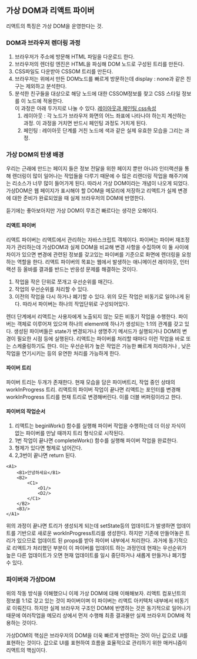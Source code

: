 ## 가상 DOM과 리액트 파이버
리액트의 특징은 가상 DOM을 운영한다는 것.
### DOM과 브라우저 렌더링 과정
1. 브라우저가 주소에 방문해 HTML 파일을 다운로드 한다.
2. 브라우저의 렌더링 엔진은 HTML을 파싱해 DOM 노드로 구성된 트리를 만든다.
3. CSS파일도 다운받아 CSSOM 트리를 만든다.
4. 브라우저는 위에서 만든 DOM노드를 빠르게 방문하는데 display : none과 같은 친구는 제외하고 분석한다.
5. 분석한 친구들을 대상으로 해당 노드에 대한 CSSOM정보를 찾고 CSS 스타일 정보를 이 노드에 적용한다.   
이 과정은 아래 두가지로 나눌 수 있다. [레이아웃과 페인팅 css속성 ](https://www.lmame-geek.com/css-triggers/)
	1. 레이아웃 : 각 노드가 브라우저 화면의 어느 좌표에 나타나야 하는지 계산하는 과정. 이 과정을 거치면 반드시 페인팅 과정도 거치게 된다.
	2. 페인팅 : 레이아웃 단계를 거친 노드에 색과 같은 실제 유효한 모습을 그리는 과정.

### 가상 DOM의 탄생 배경
우리는 근래에 만드는 페이지 들은 정보 전달을 위한 페이지 뿐만 아니라 인터랙션을 통해 렌더링이 많이 일어나는 작업들을 다루기 때문에 수 많은 리렌더링 작업을 해주기에는 리소스가 너무 많이 들어가게 된다. 따라서 가상 DOM이라는 개념이 나오게 되었다.
가상DOM은 웹 페이지가 표시해야 할 DOM을 메모리에 저장하고 리액트가 실제 변경에 대한 준비가 완료되었을 때 실제 브라우저의 DOM에 반영한다.

듣기에는 좋아보아지만 가상 DOM이 무조건 빠르다는 생각은 오해이다.

#### 리액트 파이버
리액트 파이버는 리액트에서 관리하는 자바스크립트 객체이다.
파이버는 파이버 재조정자가 관리하는데 가상DOM과 실제 DOM을 비교해 변경 사항을 수집하며 이 둘 사이에 차이가 있으면 변경에 관련된 정보를 갖고있는 파이버를 기준으로 화면에 렌더링을 요청하는 역할을 한다.
리액트 파이버의 목표는 웹에서 발생하는 애니메이션 레이아웃, 인터랙션 등 올바를 결과를 반드는 반응성 문제를 해결하는 것이다.
1. 작업을 작은 단위로 쪼개고 우선순위를 매긴다.
2. 작업의 우선순위를 처리할 수 있다.
3. 이전의 작업을 다시 하거나 폐기할 수 있다.
위의 모든 작업은 비동기로 일어나게 된다.
따라서 파이버는 하나의 작업단위로 구성되어있다.

렌더 단계에서 리액트는 사용자에게 노출되지 않는 모든 비동기 작업을 수행한다.
파이버는 객체로 이루어져 있으며 하나의 element에 하나가 생성되는 1:1의 관계를 갖고 있다.
생성된 파이버들은 state가 변경되거나 생명주기 메서드가 실행되거나 DOM의 변경이 필요한 시점 등에 실행된다.
리액트는 파이버를 처리할 때마다 이런 작업을 바로 또는 스케줄링하기도 한다.
이는 우선순위가 높은 작업은 가능한 빠르게 처리하거나 , 낮은 작업을 연기시키는 등의 유연한 처리를 가능하게 한다.

#### 파이버 트리 

파이버 트리는 두개가 존재한다.
현재 모습을 담은 파이버트리, 작업 중인 상태의 workInProgress 트리.
리액트의 파이버 작업이 끝나면 리액트는 포인터를 변경해 workInProgress 트리를 현재 트리로 변경해버린다.
이를 더블 버퍼링이라고 한다.


#### 파이버의 작업순서
1. 리액트는 beginWork() 함수를 실행해 파이버 작업을 수행하는데 더 이상 자식이 없는 파이버를 만날 때까지 트리 형식으로 시작된다.
2. 1번 작업이 끝나면 completeWork() 함수를 실행해 파이버 작업을 완료한다.
3. 형제가 있다면 형제로 넘어간다.
4. 2,3번이 끝나면 return 된다.
```
<A1>
	<B1>안녕하세요</B1>
	<B2>
		<C1>
			<D1/>
			<D2/>
		</C1>
	</B2>
	<B3/>
</A1>
```
위의 과정이 끝나면 트리가 생성되게 되는데 setState등의 업데이트가 발생하면 업데이트를 기반으로 새로운 workInProgress트리를 생성한다. 하지만 기존에 만들어놓은 트리가 있으므로 업데이트 된 props를 받아 파이버 내부에서 처리한다.
과거에 동기적으로 리액트가 처리했던 부분이 이 파이버를 업데이트 하는 과정인데 현재는 우선순위가 높은 다른 업데이트가 오면 현재 업데이트를 일시 중단하거나 새롭게 만들거나 폐기할 수 있다.


### 파이버와 가상DOM
위의 작동 방식을 이해했으니 이제 가상 DOM에 대해 이해해보자.
리액트 컴포넌트의 정보를 1:1로 갖고 있는 것이 파이버이며 이 파이버는 리액트 아키텍처 내부에서 비동기로 이뤄진다. 
하지만 실제 브라우저 구조인 DOM에 반영하는 것은 동기적으로 일어나기 때문에 여러작업을 메모리 상에서 먼저 수행해 최종 결과물만 실제 브라우저 DOM에 적용하는 것이다.

가상DOM의 핵심은 브라우저의 DOM을 더욱 빠르게 반영하는 것이 아닌 값으로 UI를 표현하는 것이다.
값으로 UI를 표현하여 흐름을 효율적으로 관리하기 위한 매커니즘이 리액트의 핵심이다.

